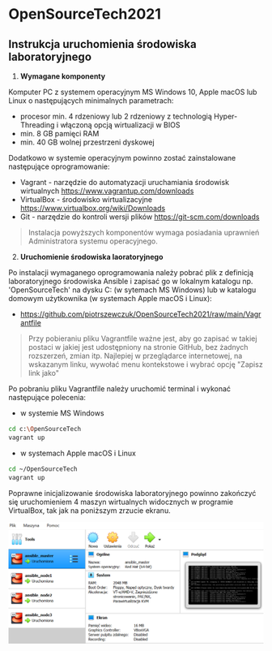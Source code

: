 # OpenSourceTech2021

## Instrukcja uruchomienia środowiska laboratoryjnego

1. **Wymagane komponenty**

Komputer PC z systemem operacyjnym MS Windows 10, Apple macOS lub Linux o następujących minimalnych parametrach:
- procesor min. 4 rdzeniowy lub 2 rdzeniowy z technologią Hyper-Threading i włączoną opcją wirtualizacji w BIOS
- min. 8 GB pamięci RAM
- min. 40 GB wolnej przestrzeni dyskowej

Dodatkowo w systemie operacyjnym powinno zostać zainstalowane następujące oprogramowanie:

- Vagrant - narzędzie do automatyzacji uruchamiania środowisk wirtualnych https://www.vagrantup.com/downloads
- VirtualBox - środowisko wirtualizacyjne https://www.virtualbox.org/wiki/Downloads
- Git - narzędzie do kontroli wersji plików https://git-scm.com/downloads

> Instalacja powyższych komponentów wymaga posiadania uprawnień Administratora systemu operacyjnego. 

2. **Uruchomienie środowiska laoratoryjnego**

Po instalacji wymaganego oprogramowania należy pobrać plik z definicją laboratoryjnego środowiska Ansible i zapisać go w lokalnym katalogu np. 'OpenSourceTech' na dysku C: (w sytemach MS Windows) lub w katalogu domowym użytkownika (w systemach Apple macOS i Linux):
- https://github.com/piotrszewczuk/OpenSourceTech2021/raw/main/Vagrantfile

> Przy pobieraniu pliku Vagrantfile ważne jest, aby go zapisać w takiej postaci w jakiej jest udostępniony na stronie GitHub, bez żadnych rozszerzeń, zmian itp.
> Najlepiej w przeglądarce internetowej, na wskazanym linku, wywołać menu kontekstowe i wybrać opcję "Zapisz link jako"

Po pobraniu pliku Vagrantfile należy uruchomić terminal i wykonać następujące polecenia: 
- w systemie MS Windows
```bash
cd c:\OpenSourceTech
vagrant up
```
- w systemach Apple macOS i Linux
```bash
cd ~/OpenSourceTech
vagrant up
```
Poprawne inicjalizowanie środowiska laboratoryjnego powinno zakończyć się uruchomieniem 4 maszyn wirtualnych widocznych w programie VirtualBox, tak jak na poniższym zrzucie ekranu.

![](https://github.com/piotrszewczuk/OpenSourceTech2021/blob/main/images/vb-ansible-lab.png)
